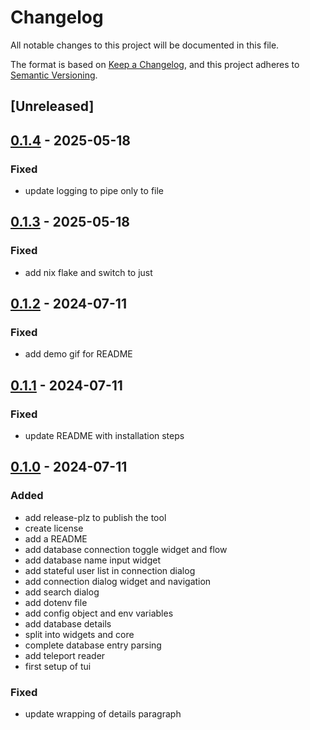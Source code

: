 # Changelog
All notable changes to this project will be documented in this file.

The format is based on [Keep a Changelog](https://keepachangelog.com/en/1.0.0/),
and this project adheres to [Semantic Versioning](https://semver.org/spec/v2.0.0.html).

## [Unreleased]

## [0.1.4](https://github.com/VinceDeslo/kith/compare/v0.1.3...v0.1.4) - 2025-05-18

### Fixed

- update logging to pipe only to file

## [0.1.3](https://github.com/VinceDeslo/kith/compare/v0.1.2...v0.1.3) - 2025-05-18

### Fixed

- add nix flake and switch to just

## [0.1.2](https://github.com/VinceDeslo/kith/compare/v0.1.1...v0.1.2) - 2024-07-11

### Fixed
- add demo gif for README

## [0.1.1](https://github.com/VinceDeslo/kith/compare/v0.1.0...v0.1.1) - 2024-07-11

### Fixed
- update README with installation steps

## [0.1.0](https://github.com/VinceDeslo/kith/releases/tag/v0.1.0) - 2024-07-11

### Added
- add release-plz to publish the tool
- create license
- add a README
- add database connection toggle widget and flow
- add database name input widget
- add stateful user list in connection dialog
- add connection dialog widget and navigation
- add search dialog
- add dotenv file
- add config object and env variables
- add database details
- split into widgets and core
- complete database entry parsing
- add teleport reader
- first setup of tui

### Fixed
- update wrapping of details paragraph
